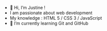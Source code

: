 - 👋 Hi, I’m Justine !
- I am passionate about web development
- My knowledge : HTML 5 / CSS 3 / JavaScript
- 🌱 I’m currently learning Git and GitHub

<!---
Kalga8/Kalga8 is a ✨ special ✨ repository because its `README.md` (this file) appears on your GitHub profile.
You can click the Preview link to take a look at your changes.
--->
